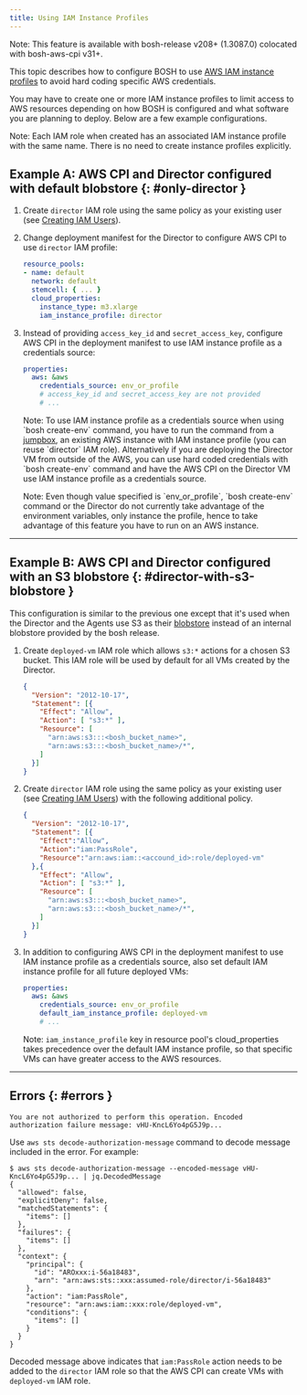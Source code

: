 ```yaml
---
title: Using IAM Instance Profiles
---
```


<p class="note">Note: This feature is available with bosh-release v208+ (1.3087.0) colocated with bosh-aws-cpi v31+.</p>

This topic describes how to configure BOSH to use [AWS IAM instance profiles](http://docs.aws.amazon.com/IAM/latest/UserGuide/id_roles_use_switch-role-ec2.html) to avoid hard coding specific AWS credentials.

You may have to create one or more IAM instance profiles to limit access to AWS resources depending on how BOSH is configured and what software you are planning to deploy. Below are a few example configurations.

<p class="note">Note: Each IAM role when created has an associated IAM instance profile with the same name. There is no need to create instance profiles explicitly.</p>

## Example A: AWS CPI and Director configured with default blobstore {: #only-director }

1. Create `director` IAM role using the same policy as your existing user (see [Creating IAM Users](aws-iam-users.md)).

1. Change deployment manifest for the Director to configure AWS CPI to use `director` IAM profile:

    ```yaml
    resource_pools:
    - name: default
      network: default
      stemcell: { ... }
      cloud_properties:
        instance_type: m3.xlarge
        iam_instance_profile: director
    ```

1. Instead of providing `access_key_id` and `secret_access_key`, configure AWS CPI in the deployment manifest to use IAM instance profile as a credentials source:

    ```yaml
    properties:
      aws: &aws
        credentials_source: env_or_profile
        # access_key_id and secret_access_key are not provided
        # ...
    ```

    <p class="note">Note: To use IAM instance profile as a credentials source when using `bosh create-env` command, you have to run the command from a <a href="terminology.html#jumpbox">jumpbox</a>, an existing AWS instance with IAM instance profile (you can reuse `director` IAM role). Alternatively if you are deploying the Director VM from outside of the AWS, you can use hard coded credentials with `bosh create-env` command and have the AWS CPI on the Director VM use IAM instance profile as a credentials source.</p>

    <p class="note">Note: Even though value specified is `env_or_profile`, `bosh create-env` command or the Director do not currently take advantage of the environment variables, only instance the profile, hence to take advantage of this feature you have to run on an AWS instance.</p>

---
## Example B: AWS CPI and Director configured with an S3 blobstore {: #director-with-s3-blobstore }

This configuration is similar to the previous one except that it's used when the Director and the Agents use S3 as their [blobstore](bosh-components.md#blobstore) instead of an internal blobstore provided by the bosh release.

1. Create `deployed-vm` IAM role which allows `s3:*` actions for a chosen S3 bucket. This IAM role will be used by default for all VMs created by the Director.

    ```json
    {
      "Version": "2012-10-17",
      "Statement": [{
        "Effect": "Allow",
        "Action": [ "s3:*" ],
        "Resource": [
          "arn:aws:s3:::<bosh_bucket_name>",
          "arn:aws:s3:::<bosh_bucket_name>/*",
        ]
      }]
    }
    ```

1. Create `director` IAM role using the same policy as your existing user (see [Creating IAM Users](aws-iam-users.md)) with the following additional policy.

    ```json
    {
      "Version": "2012-10-17",
      "Statement": [{
        "Effect":"Allow",
        "Action":"iam:PassRole",
        "Resource":"arn:aws:iam::<accound_id>:role/deployed-vm"
      },{
        "Effect": "Allow",
        "Action": [ "s3:*" ],
        "Resource": [
          "arn:aws:s3:::<bosh_bucket_name>",
          "arn:aws:s3:::<bosh_bucket_name>/*",
        ]
      }]
    }
    ```

1. In addition to configuring AWS CPI in the deployment manifest to use IAM instance profile as a credentials source, also set default IAM instance profile for all future deployed VMs:

    ```yaml
    properties:
      aws: &aws
        credentials_source: env_or_profile
        default_iam_instance_profile: deployed-vm
        # ...
    ```

    <p class="note">Note: <code>iam_instance_profile</code> key in resource pool's cloud_properties takes precedence over the default IAM instance profile, so that specific VMs can have greater access to the AWS resources.</p>

---
## Errors {: #errors }

```
You are not authorized to perform this operation. Encoded authorization failure message: vHU-KncL6Yo4pG5J9p...
```

Use `aws sts decode-authorization-message` command to decode message included in the error. For example:

```shell
$ aws sts decode-authorization-message --encoded-message vHU-KncL6Yo4pG5J9p... | jq.DecodedMessage
{
  "allowed": false,
  "explicitDeny": false,
  "matchedStatements": {
    "items": []
  },
  "failures": {
    "items": []
  },
  "context": {
    "principal": {
      "id": "AROxxx:i-56a18483",
      "arn": "arn:aws:sts::xxx:assumed-role/director/i-56a18483"
    },
    "action": "iam:PassRole",
    "resource": "arn:aws:iam::xxx:role/deployed-vm",
    "conditions": {
      "items": []
    }
  }
}
```

Decoded message above indicates that `iam:PassRole` action needs to be added to the `director` IAM role so that the AWS CPI can create VMs with `deployed-vm` IAM role.
